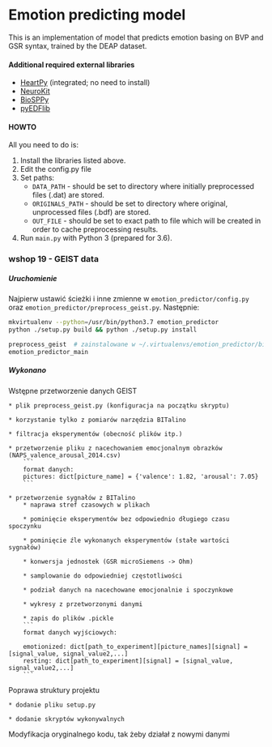 # Emotion predicting model
This is an implementation of model that predicts emotion basing on BVP and GSR syntax, trained by the DEAP dataset.

#### Additional required external libraries
* [HeartPy](https://github.com/paulvangentcom/heartrate_analysis_python) (integrated; no need to install)
* [NeuroKit](https://github.com/neuropsychology/NeuroKit.py)
* [BioSPPy](https://github.com/PIA-Group/BioSPPy)
* [pyEDFlib](https://github.com/holgern/pyedflib)

#### HOWTO
All you need to do is:
1. Install the libraries listed above.
1. Edit the config.py file
1. Set paths:
    * `DATA_PATH` - should be set to directory where initially preprocessed files (.dat) are stored.
    * `ORIGINALS_PATH` - should be set to directory where original, unprocessed files (.bdf) are stored.
    * `OUT_FILE` - should be set to exact path to file which will be created in order to cache preprocessing results.
1. Run `main.py` with Python 3 (prepared for 3.6).


### wshop 19 - GEIST data

##### Uruchomienie

Najpierw ustawić ścieżki i inne zmienne w `emotion_predictor/config.py` oraz `emotion_predictor/preprocess_geist.py`.
Następnie:

```bash
mkvirtualenv --python=/usr/bin/python3.7 emotion_predictor
python ./setup.py build && python ./setup.py install

preprocess_geist  # zainstalowane w ~/.virtualenvs/emotion_predictor/bin/preprocess_geist
emotion_predictor_main
```

##### Wykonano

Wstępne przetworzenie danych GEIST

    * plik preprocess_geist.py (konfiguracja na początku skryptu)

    * korzystanie tylko z pomiarów narzędzia BITalino

    * filtracja eksperymentów (obecność plików itp.)

    * przetworzenie pliku z nacechowaniem emocjonalnym obrazków (NAPS_valence_arousal_2014.csv)
        ```
        format danych:
        pictures: dict[picture_name] = {'valence': 1.82, 'arousal': 7.05}
        ```

    * przetworzenie sygnałów z BITalino
        * naprawa stref czasowych w plikach

        * pominięcie eksperymentów bez odpowiednio długiego czasu spoczynku

        * pominięcie źle wykonanych eksperymentów (stałe wartości sygnałów)

        * konwersja jednostek (GSR microSiemens -> Ohm)

        * samplowanie do odpowiedniej częstotliwości

        * podział danych na nacechowane emocjonalnie i spoczynkowe

        * wykresy z przetworzonymi danymi

        * zapis do plików .pickle
        ```
        format danych wyjściowych:

        emotionized: dict[path_to_experiment][picture_names][signal] = [signal_value, signal_value2,...]
        resting: dict[path_to_experiment][signal] = [signal_value, signal_value2,...]
        ```

Poprawa struktury projektu

    * dodanie pliku setup.py

    * dodanie skryptów wykonywalnych
    
Modyfikacja oryginalnego kodu, tak żeby działał z nowymi danymi

